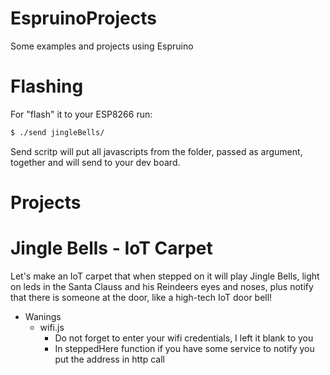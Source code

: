 # EspruinoProjects
Some examples and projects using Espruino

# Flashing

For "flash" it to your ESP8266 run:
```sh
$ ./send jingleBells/
```
Send scritp will put all javascripts from the folder, passed as argument, together and will send to your dev board. 

# Projects
# Jingle Bells - IoT Carpet

Let's make an IoT carpet that when stepped on it will play Jingle Bells, light on leds in the Santa Clauss and his Reindeers eyes and noses, plus notify that there is someone at the door, like a high-tech IoT door bell!

- Wanings
  - wifi.js
    - Do not forget to enter your wifi credentials, I left it blank to you
    - In steppedHere function if you have some service to notify you put the address in http call
    
